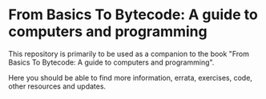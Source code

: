 # From Basics To Bytecode: A guide to computers and programming

This repository is primarily to be used as a companion to the book "From Basics To Bytecode: A guide to computers and programming".

Here you should be able to find more information, errata, exercises, code, other resources and updates.
